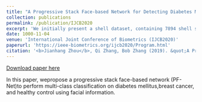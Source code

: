 ```yaml
---
title: "A Progressive Stack Face-based Network for Detecting Diabetes Mellitus and Breast Cancer"
collection: publications
permalink: /publication/IJCB2020
excerpt: 'We initially present a shell dataset, containing 7894 shell species with 29622 samples, where totally 59244 shell images for shell features extraction and recognition are used.'
date: 1000-11-04
venue: 'International Joint Conference of Biometrics (IJCB2020)'
paperurl: 'https://ieee-biometrics.org/ijcb2020/Program.html'
citation: '<b>Jianhang Zhou</b>, Qi Zhang, Bob Zhang (2019). &quot;A Progressive Stack Face-based Network for Detecting Diabetes Mellitus and Breast Cancer,&quot; <i>International Joint Conference of Biometrics (IJCB2020)</i>.'
---
```


[Download paper here](https://ieee-biometrics.org/ijcb2020/Program.html)

In this paper, wepropose  a  progressive  stack  face-based  network  (PF-Net)to  perform  multi-class  classification  on  diabetes  mellitus,breast cancer, and healthy control using facial information.
